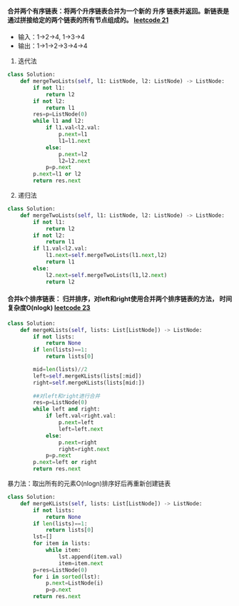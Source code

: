 #### 合并两个有序链表：将两个升序链表合并为一个新的 升序 链表并返回。新链表是通过拼接给定的两个链表的所有节点组成的。 [leetcode 21](https://leetcode-cn.com/problems/merge-two-sorted-lists/)
* 输入：1->2->4, 1->3->4
* 输出：1->1->2->3->4->4
1. 迭代法
```python
class Solution:
    def mergeTwoLists(self, l1: ListNode, l2: ListNode) -> ListNode:
        if not l1:
            return l2
        if not l2:
            return l1
        res=p=ListNode(0)
        while l1 and l2:
            if l1.val<l2.val:
                p.next=l1
                l1=l1.next
            else:
                p.next=l2
                l2=l2.next
            p=p.next
        p.next=l1 or l2
        return res.next
```
2. 递归法
```python
class Solution:
    def mergeTwoLists(self, l1: ListNode, l2: ListNode) -> ListNode:
        if not l1:
            return l2
        if not l2:
            return l1
        if l1.val<l2.val:
            l1.next=self.mergeTwoLists(l1.next,l2)
            return l1
        else:
            l2.next=self.mergeTwoLists(l1,l2.next)
            return l2
```

#### 合并k个排序链表： 归并排序，对left和right使用合并两个排序链表的方法， 时间复杂度O(nlogk) [leetcode 23](https://leetcode-cn.com/problems/merge-k-sorted-lists/)
```python
class Solution:
    def mergeKLists(self, lists: List[ListNode]) -> ListNode:
        if not lists:
            return None
        if len(lists)==1:
            return lists[0]

        mid=len(lists)//2
        left=self.mergeKLists(lists[:mid])
        right=self.mergeKLists(lists[mid:])
        
        ##对left和right进行合并
        res=p=ListNode(0)
        while left and right:
            if left.val<right.val:
                p.next=left
                left=left.next
            else:
                p.next=right
                right=right.next
            p=p.next
        p.next=left or right
        return res.next
```
暴力法：取出所有的元素O(nlogn)排序好后再重新创建链表
```python
class Solution:
    def mergeKLists(self, lists: List[ListNode]) -> ListNode:
        if not lists:
            return None
        if len(lists)==1:
            return lists[0]
        lst=[]
        for item in lists:
            while item:
                lst.append(item.val)
                item=item.next
        p=res=ListNode(0)
        for i in sorted(lst):
            p.next=ListNode(i)
            p=p.next
        return res.next
```
